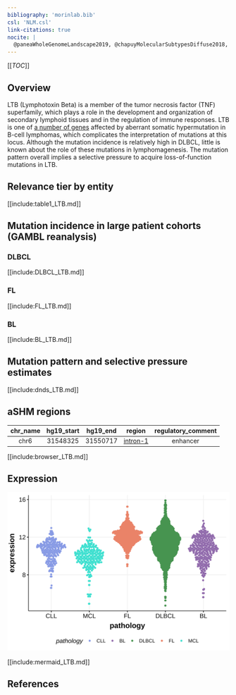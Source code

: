 ```yaml
---
bibliography: 'morinlab.bib'
csl: 'NLM.csl'
link-citations: true
nocite: |
  @paneaWholeGenomeLandscape2019, @chapuyMolecularSubtypesDiffuse2018, @deschGenotypingCirculatingTumor2020, 
---
```

[[_TOC_]]

## Overview
LTB (Lymphotoxin Beta) is a member of the tumor necrosis factor (TNF) superfamily, which plays a role in the development and organization of secondary lymphoid tissues and in the regulation of immune responses. LTB is one of [a number of genes](https://github.com/morinlab/LLMPP/wiki/ashm) affected by aberrant somatic hypermutation in B-cell lymphomas, which complicates the interpretation of mutations at this locus. Although the mutation incidence is relatively high in DLBCL, little is known about the role of these mutations in lymphomagenesis. The mutation pattern overall implies a selective pressure to acquire loss-of-function mutations in LTB. 


## Relevance tier by entity

[[include:table1_LTB.md]]

## Mutation incidence in large patient cohorts (GAMBL reanalysis)

### DLBCL
[[include:DLBCL_LTB.md]]

### FL
[[include:FL_LTB.md]]

### BL
[[include:BL_LTB.md]]

## Mutation pattern and selective pressure estimates

[[include:dnds_LTB.md]]

## aSHM regions

|chr_name|hg19_start|hg19_end|region                                                                                        |regulatory_comment|
|:--------:|:----------:|:--------:|:----------------------------------------------------------------------------------------------:|:------------------:|
|chr6    |31548325  |31550717|[intron-1](https://genome.ucsc.edu/s/rdmorin/GAMBL%20hg19?position=chr6%3A31548325%2D31550717)|enhancer          |


[[include:browser_LTB.md]]

## Expression

![](images/gene_expression/LTB_by_pathology.svg)

[[include:mermaid_LTB.md]]

## References
<!-- ORIGIN: 29713087 -->
<!-- DLBCL: chapuyMolecularSubtypesDiffuse2018b -->
<!-- BL: paneaWholeGenomeLandscape2019 -->
<!-- BL: paneaWholeGenomeLandscape2019 -->
